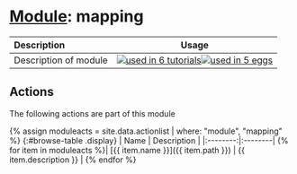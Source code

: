 # [Module](../manual.md): mapping

| Description    | Usage |
|:--------|:--------:|
| Description of module | [![used in 6 tutorials](https://img.shields.io/badge/tutorials-6-green.svg)](https://www.plumed-tutorials.org/browse.html?search=mapping)[![used in 5 eggs](https://img.shields.io/badge/nest-5-green.svg)](https://www.plumed-nest.org/browse.html?search=mapping)|

## Actions 

The following actions are part of this module

{% assign moduleacts = site.data.actionlist | where: "module", "mapping" %}
{:#browse-table .display}
| Name | Description |
|:--------:|:--------|
{% for item in moduleacts %}| [{{ item.name }}]({{ item.path }}) | {{ item.description }} |
{% endfor %}
<script>
$(document).ready(function() {
var table = $('#browse-table').DataTable({
  "dom": '<"search"f><"top"il>rt<"bottom"Bp><"clear">',
  language: { search: '', searchPlaceholder: "Search project..." },
  buttons: [
        'copy', 'excel', 'pdf'
  ],
  "order": [[ 0, "desc" ]]
  });
$('#browse-table-searchbar').keyup(function () {
  table.search( this.value ).draw();
  });
  hu = window.location.search.substring(1);
  searchfor = hu.split("=");
  if( searchfor[0]=="search" ) {
      table.search( searchfor[1] ).draw();
  }
});
</script>
